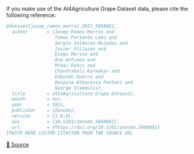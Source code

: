 If you make use of the AI4Agriculture Grape Dataset data, please cite the following reference:

```bibtex
@dataset{josep_ramon_morros_2021_5660081,
  author       = {Josep Ramon Morros and
                  Tomas Pariente Lobo and
                  Sergio Salmeron-Majadas and
                  Javier Villazan and
                  Diego Merino and
                  Ana Antunes and
                  Mihai Datcu and
                  Chandrabali Karmakar and
                  Edmundo Guerra and
                  Despina-Athanasia Pantazi and
                  George Stamoulis},
  title        = {AI4Agriculture Grape Dataset},
  month        = nov,
  year         = 2021,
  publisher    = {Zenodo},
  version      = {1.0.0},
  doi          = {10.5281/zenodo.5660081},
  url          = {https://doi.org/10.5281/zenodo.5660081}
}PASTE HERE CUSTOM CITATION FROM THE SOURCE URL
```

[🔗 Source](https://zenodo.org/record/5660081/export/hx)

